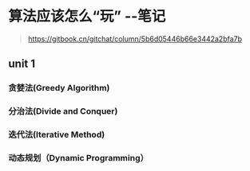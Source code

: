 # 算法应该怎么“玩” --笔记
> https://gitbook.cn/gitchat/column/5b6d05446b66e3442a2bfa7b

## unit 1

### 贪婪法(Greedy Algorithm)
### 分治法(Divide and Conquer)
### 迭代法(Iterative Method)
### 动态规划（Dynamic Programming）